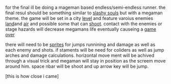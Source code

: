 for the final ill be doing a mageman based endless/semi-endless runner. the final resul should be something similar to [slashy souls](https://play.google.com/store/apps/details?id=com.bandainamcoent.android.slashysouls&hl=en) but with a megaman theme. the game will be set in a city [level](https://i.ytimg.com/vi/SnhBVSpK8wQ/maxresdefault.jpg) and feature varoius enemies [land](http://vignette2.wikia.nocookie.net/megaman/images/6/67/MetCW.jpg/revision/latest/scale-to-width-down/185?cb=20141101133141)and [air](http://vignette2.wikia.nocookie.net/megaman/images/e/ef/RCWBat.png/revision/latest?cb=20120815170256) and possible some that can [shoot](http://vignette3.wikia.nocookie.net/megaman/images/7/70/CW-SniperJoe-Art.jpg/revision/latest?cb=20100531151127). contact with the enemies or stage hazards will decrease megamans life eventually causeing a [game over](http://www.vizzed.com/videogames/screenshots/30/309086/71766/Mega%20Man%20Powered%20Up_PPSSPPWindows64%202015-01-10%2017-44-11-601420988504.png)

there will need to be [sprites](http://ngamer01.chozosanctuary.com/rc/sprites/files/wataresistant_8_mmexp.png) for jumps runnining and damage as well as each enemy and shots. if staments will be need for coliders as well as jump arches and damage calculations.
 horizontal move ment will be achived through a visual trick and megaman will stay in position as the screem move around him. space nbar will be shoot and up arrow key will be jump.



[this is how close i came]
